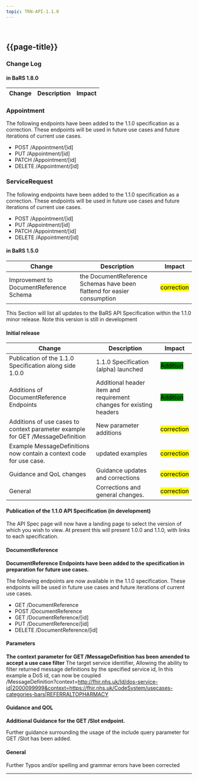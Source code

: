 ```yaml
---
topic: TRN-API-1.1.0
---
```

<br>

<div class="bars-blg-expander">
<div class="bars-blg-expander-entry" id="v1.1.0">

## {{page-title}}

### Change Log

#### in BaRS 1.8.0

| Change                                       | Description                                                         | Impact |
|----------------------------------------------|---------------------------------------------------------------------|--------|

### Appointment

The following endpoints have been  added to the 1.1.0 specification as a correction. These endpoints will be used in future use cases and future iterations of current use cases.

* POST /Appointment/[id]
* PUT /Appointment/[id]
* PATCH /Appointment/[id]
* DELETE /Appointment/[id]

### ServiceRequest

The following endpoints have been  added to the 1.1.0 specification as a correction. These endpoints will be used in future use cases and future iterations of current use cases.

* POST /Appointment/[id]
* PUT /Appointment/[id]
* PATCH /Appointment/[id]
* DELETE /Appointment/[id]

#### in BaRS 1.5.0

| Change                                       | Description                                                         | Impact |
|----------------------------------------------|---------------------------------------------------------------------|--------|
| Improvement to DocumentReference Schema   | the DocumentReference Schemas have been flattend for easier consumption | <mark style="background-color: Yellow">correction</mark>    |

This Section will list all updates to the BaRS API Specification within the 1.1.0 minor release. Note this version is still in development


#### Initial release

| Change                                       | Description                                                         | Impact |
|----------------------------------------------|---------------------------------------------------------------------|--------|
| Publication of the 1.1.0 Specification along side 1.0.0 | 1.1.0 Specification (alpha) launched     |  <mark style="background-color: Green">Addition</mark>        |
| Additions of DocumentReference Endpoints  | Additional header item and requirement changes for existing headers     |  <mark style="background-color: Green">Addition</mark>        |
| Additions of use cases to context parameter example for GET /MessageDefinition    | New parameter additions        |  <mark style="background-color: Yellow">correction</mark>      |
| Example MessageDefinitions now contain a context code for use case.    | updated examples        |  <mark style="background-color: Yellow">correction</mark>      |
| Guidance and QoL changes                     | Guidance updates and corrections                                    |  <mark style="background-color: Yellow">correction</mark>      |
| General                                      | Corrections and general changes.                                    |  <mark style="background-color: Yellow">correction</mark>      |

#### Publication of the 1.1.0 API Specification (in development)
The API Spec page will now have a landing page to select the version of which you wish to view. At present this will present 1.0.0 and 1.1.0, with links to each specification.

#### DocumentReference

**DocumentReference Endpoints have been added to the specification in preparation for future use cases.** 

The following endpoints are now available in the 1.1.0 specification. These endpoints will be used in future use cases and future iterations of current use cases.

* GET /DocumentReference
* POST /DocumentReference
* GET /DocumentReference/[id]
* PUT /DocumentReference/[id]
* DELETE /DocumentReference/[id]

#### Parameters

**The context parameter for GET /MessageDefinition has been amended to accept a use case filter**
The target service identifier, Allowing the ability to filter returned message definitions by the specified service id, In this example a DoS id, can now be coupled  
    /MessageDefinition?context=http://fhir.nhs.uk/Id/dos-service-id|2000099999&context=https://fhir.nhs.uk/CodeSystem/usecases-categories-bars|REFERRALTOPHARMACY

#### Guidance and QOL
**Additional Guidance for the GET /Slot endpoint.**

Further guidance surrounding the usage of the include query parameter for GET /Slot has been added. 


#### General

Further Typos and/or spelling and grammar errors have been corrected




</div>
</div>

<hr>
<br>

